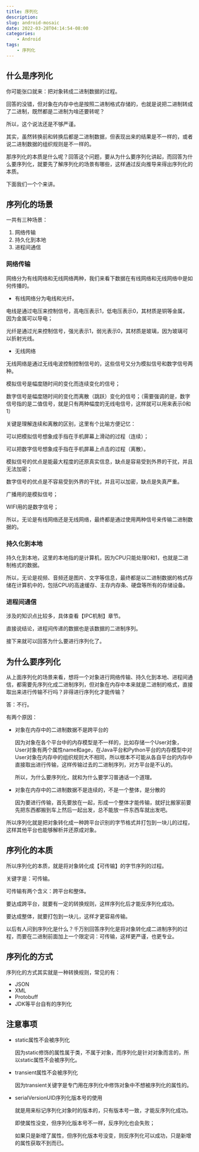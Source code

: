 ```yaml
---
title: 序列化
description: 
slug: android-mosaic
date: 2022-03-28T04:14:54-08:00
categories:
    - Android
tags:
    - 序列化
---
```


## 什么是序列化

你可能张口就来：把对象转成二进制数据的过程。

回答的没错，但对象在内存中也是按照二进制格式存储的，也就是说把二进制转成了二进制，既然都是二进制为啥还要转呢？

所以，这个说法还是不够严谨。

其实，虽然转换前和转换后都是二进制数据，但表现出来的结果是不一样的，或者说二进制数据的组织规则是不一样的。

那序列化的本质是什么呢？回答这个问题，要从为什么要序列化讲起，而回答为什么要序列化，就要先了解序列化的场景有哪些，这样通过反向推导来得出序列化的本质。

下面我们一个个来讲。

## 序列化的场景

一共有三种场景：

1. 网络传输
2. 持久化到本地
3. 进程间通信

### 网络传输

网络分为有线网络和无线网络两种，我们来看下数据在有线网络和无线网络中是如何传播的。

- 有线网络分为电线和光纤。

电线是通过电压来控制信号，高电压表示1，低电压表示0，其材质是铜等金属，因为金属可以导电；

光纤是通过光来控制信号，强光表示1，弱光表示0，其材质是玻璃，因为玻璃可以折射光线。

- 无线网络

无线网络是通过无线电波控制控制信号的，这些信号又分为模拟信号和数字信号两种。

模拟信号是幅度随时间的变化而连续变化的信号；

数字信号是幅度随时间的变化而离散（跳跃）变化的信号；（需要强调的是，数字信号指的是二值信号，就是只有两种幅度的无线电信号，这样就可以用来表示0和1）

关键是理解连续和离散的区别，这里有个比喻方便记忆：

可以把模拟信号想象成手指在手机屏幕上滑动的过程（连续）；

可以把数字信号想象成手指在手机屏幕上点击的过程（离散）。

模拟信号的优点是能最大程度的还原真实信息，缺点是容易受到外界的干扰，并且无法加密；

数字信号的优点是不容易受到外界的干扰，并且可以加密，缺点是失真严重。

广播用的是模拟信号；

WIFI用的是数字信号；

所以，无论是有线网络还是无线网络，最终都是通过使用两种信号来传输二进制数据的。

### 持久化到本地

持久化到本地，这里的本地指的是计算机，因为CPU只能处理0和1，也就是二进制格式的数据。

所以，无论是视频、音频还是图片、文字等信息，最终都是以二进制数据的格式存储在计算机中的，包括CPU的高速缓存、主存内存条、硬盘等所有的存储设备。

### 进程间通信

涉及的知识点比较多，具体查看【IPC机制】章节。

直接说结论，进程间传递的数据也是该数据的二进制序列。

接下来就可以回答为什么要进行序列化了。

## 为什么要序列化

从上面序列化的场景来看，想将一个对象进行网络传输、持久化到本地、进程间通信，都需要先序列化成二进制序列，但对象在内存中本来就是二进制的格式，直接取出来进行传输不行吗？非得进行序列化才能传输？

答：不行。

有两个原因：

- 对象在内存中的二进制数据不是跨平台的

  因为对象在各个平台中的内存模型是不一样的，比如存储一个User对象，User对象有两个属性name和age，在Java平台和Python平台的内存模型中对User对象在内存中的组织规则大不相同，所以根本不可能从各自平台的内存中直接取出进行传输，这样传输过去的二进制序列，对方平台是不认的。

  所以，为什么要序列化，就和为什么要学习普通话一个道理。

- 对象在内存中的二进制数据不是连续的，不是一个整体，是分散的

  因为要进行传输，首先要放在一起，形成一个整体才能传输，就好比搬家前要先把东西都搬到车上然后一起出发，总不能放一件东西车就出发吧。

所以序列化就是把对象转化成一种跨平台识别的字节格式并打包到一块儿的过程，这样其他平台也能够解析并还原成对象。



## 序列化的本质

所以序列化的本质，就是将对象转化成【可传输】的字节序列的过程。

关键字是：可传输。

可传输有两个含义：跨平台和整体。

要达成跨平台，就要有一定的转换规则，这样序列化后才能反序列化成功。

要达成整体，就要打包到一块儿，这样才更容易传输。

以后有人问到序列化是什么？千万别回答序列化是将对象转化成二进制序列的过程，而要在二进制前面加上一个限定词：可传输，这样更严谨，也更专业。

## 序列化的方式

序列化的方式其实就是一种转换规则，常见的有：

- JSON
- XML
- Protobuff
- JDK等平台自有的序列化

## 注意事项

- static属性不会被序列化

  因为static修饰的属性属于类，不属于对象，而序列化是针对对象而言的，所以static属性不会被序列化。

- transient属性不会被序列化

  因为transient关键字是专门用在序列化中修饰对象中不想被序列化的属性的。

- serialVersionUID序列化版本号的使用

  就是用来标记序列化对象时的版本的，只有版本号一致，才能反序列化成功。

  即使属性没变，但序列化版本号不一样，反序列化也会失败；

  如果只是新增了属性，但序列化版本号没变，则反序列化可以成功，只是新增的属性获取不到而已。





